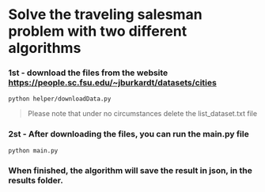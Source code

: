 # Solve the traveling salesman problem with two different algorithms

### 1st - download the files from the website https://people.sc.fsu.edu/~jburkardt/datasets/cities

```
python helper/downloadData.py
```

> Please note that under no circumstances delete the list_dataset.txt file

### 2st - After downloading the files, you can run the main.py file
```
python main.py
```

### When finished, the algorithm will save the result in json, in the results folder.

